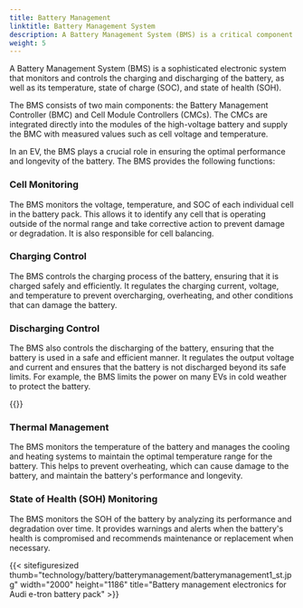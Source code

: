 ```yaml
---
title: Battery Management
linktitle: Battery Management System
description: A Battery Management System (BMS) is a critical component in an Electric Vehicle (EV) that is responsible for managing the performance, health, and safety of the battery.
weight: 5
---
```

<!-- markdownlint-disable MD033 -->

A Battery Management System (BMS) is a sophisticated electronic system that monitors and controls the charging and discharging of the battery, as well as its temperature, state of charge (SOC), and state of health (SOH).

The BMS consists of two main components: the Battery Management Controller (BMC) and Cell Module Controllers (CMCs). The CMCs are integrated directly into the modules of the high-voltage battery and supply the BMC with measured values such as cell voltage and temperature.

In an EV, the BMS plays a crucial role in ensuring the optimal performance and longevity of the battery. The BMS provides the following functions:

### Cell Monitoring

The BMS monitors the voltage, temperature, and SOC of each individual cell in the battery pack. This allows it to identify any cell that is operating outside of the normal range and take corrective action to prevent damage or degradation. It is also responsible for cell balancing.

### Charging Control

The BMS controls the charging process of the battery, ensuring that it is charged safely and efficiently. It regulates the charging current, voltage, and temperature to prevent overcharging, overheating, and other conditions that can damage the battery.

### Discharging Control

The BMS also controls the discharging of the battery, ensuring that the battery is used in a safe and efficient manner. It regulates the output voltage and current and ensures that the battery is not discharged beyond its safe limits. For example, the BMS limits the power on many EVs in cold weather to protect the battery.

{{<evkxdisplayaddarticle />}}

### Thermal Management

The BMS monitors the temperature of the battery and manages the cooling and heating systems to maintain the optimal temperature range for the battery. This helps to prevent overheating, which can cause damage to the battery, and maintain the battery's performance and longevity.

### State of Health (SOH) Monitoring

The BMS monitors the SOH of the battery by analyzing its performance and degradation over time. It provides warnings and alerts when the battery's health is compromised and recommends maintenance or replacement when necessary.

{{< sitefiguresized thumb="technology/battery/batterymanagement/batterymanagement1_st.jpg" width="2000" height="1186" title="Battery management electronics for Audi e-tron battery pack" >}}

